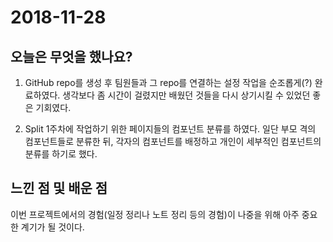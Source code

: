 # 2018-11-28

## 오늘은 무엇을 했나요?

1. GitHub repo를 생성 후 팀원들과 그 repo를 연결하는 설정 작업을 순조롭게(?) 완료하였다. 생각보다 좀 시간이 걸렸지만 배웠던 것들을 다시 상기시킬 수 있었던 좋은 기회였다.

2. Split 1주차에 작업하기 위한 페이지들의 컴포넌트 분류를 하였다. 일단 부모 격의 컴포넌트들로 분류한 뒤, 각자의 컴포넌트를 배정하고 개인이 세부적인 컴포넌트의 분류를 하기로 했다.

## 느낀 점 및 배운 점

이번 프로젝트에서의 경험(일정 정리나 노트 정리 등의 경험)이 나중을 위해 아주 중요한 계기가 될 것이다.
